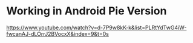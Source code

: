# Working in Android Pie Version
https://www.youtube.com/watch?v=d-7P9w8kK-k&list=PLRtYdTwG4iW-fwcanAJ-dLOrrJ2BVocxX&index=9&t=0s
